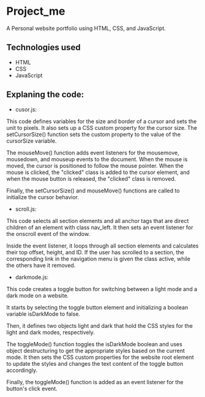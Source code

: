 # Project_me

A Personal website portfolio using HTML, CSS, and JavaScript.
  
 ## Technologies used
  - HTML
  - CSS
  - JavaScript
  
  ## Explaning the code:
  
  - cusor.js:
  
  This code defines variables for the size and border of a cursor and sets the unit to pixels. It also sets up a CSS custom property for the cursor size.
  The setCursorSize() function sets the custom property to the value of the cursorSize variable.
  
  The mouseMove() function adds event listeners for the mousemove, mousedown, and mouseup events to the document. When the mouse is moved, the cursor is positioned to   follow the mouse pointer. When the mouse is clicked, the "clicked" class is added to the cursor element, and when the mouse button is released, the "clicked" class    is removed.

  Finally, the setCursorSize() and mouseMove() functions are called to initialize the cursor behavior.
  
  
  - scroll.js:
  
  This code selects all section elements and all anchor tags that are direct children of an element with class nav_left. It then sets an event listener for the onscroll event of the window.

Inside the event listener, it loops through all section elements and calculates their top offset, height, and ID. If the user has scrolled to a section, the corresponding link in the navigation menu is given the class active, while the others have it removed.

  
  - darkmode.js:
  
  This code creates a toggle button for switching between a light mode and a dark mode on a website.

It starts by selecting the toggle button element and initializing a boolean variable isDarkMode to false.

Then, it defines two objects light and dark that hold the CSS styles for the light and dark modes, respectively.

The toggleMode() function toggles the isDarkMode boolean and uses object destructuring to get the appropriate styles based on the current mode. It then sets the CSS custom properties for the website root element to update the styles and changes the text content of the toggle button accordingly.

Finally, the toggleMode() function is added as an event listener for the button's click event.

    
